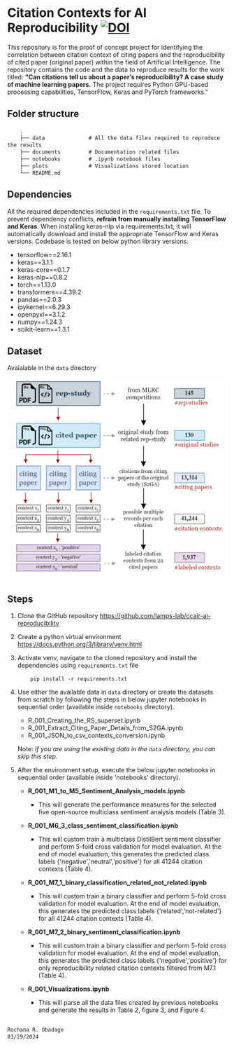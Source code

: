 # Citation Contexts for AI Reproducibility [![DOI](https://zenodo.org/badge/DOI/10.5281/zenodo.10895748.svg)](https://doi.org/10.5281/zenodo.10895748)
This repository is for the proof of concept project for identifying the correlation between citation context of citing papers and the reproducibility of cited paper (original paper) within the field  of Artificial Intelligence. The repository contains the code and the data to reproduce results for the work titled: <b>"Can citations tell us about a paper’s reproducibility? A
case study of machine learning papers.</b> The project requires
Python GPU-based processing capabilities, TensorFlow, Keras and
PyTorch frameworks." 

## Folder structure 
```
    .
    ├── data              # All the data files required to reproduce the results
    ├── documents         # Documentation related files
    ├── notebooks         # .ipynb notebook files
    ├── plots             # Visualizations stored location
    └── README.md
```


## Dependencies ##
All the required dependencies included in the `requirements.txt` file. To prevent dependency conflicts, <b>refrain from manually installing TensorFlow and Keras</b>. When installing keras-nlp via requirements.txt, it will automatically download and install the appropriate TensorFlow and Keras versions. Codebase is tested on below python library versions.

* tensorflow==2.16.1
* keras==3.1.1
* keras-core==0.1.7
* keras-nlp==0.8.2
* torch==1.13.0
* transformers==4.39.2
* pandas==2.0.3
* ipykernel==6.29.3
* openpyxl==3.1.2
* numpy==1.24.3
* scikit-learn==1.3.1

## Dataset ##
Avaialable in the `data` directory

![alt text](documents/citaion_contexts_relationships.png "Citation Contexts for AI Reproducibility - Dataset")


## Steps ##

1. Clone the GitHub repository https://github.com/lamps-lab/ccair-ai-reproducibility
2. Create a python virtual environment https://docs.python.org/3/library/venv.html
3. Activate venv, navigate to the cloned repository and install the dependencies using `requirements.txt` file

    ```
        pip install -r requirements.txt
    ```
4. Use either the available data in `data` directory or create the datasets from scratch by following the steps in below jupyter notebooks in sequential order (available inside `notebooks` directory).
    - R_001_Creating_the_RS_superset.ipynb
    - R_001_Extract_Citing_Paper_Details_from_S2GA.ipynb
    - R_001_JSON_to_csv_contexts_conversion.ipynb

    Note: <i>If you are using the existing data in the `data` directory, you can skip this step.</i>

5. After the environment setup, execute the below jupyter notebooks in sequential order (available inside 'notebooks' directory).

    - **R_001_M1_to_M5_Sentiment_Analysis_models.ipynb**
        - This will generate the performance measures for the selected five open-source multiclass sentiment analysis models (Table 3).

    - **R_001_M6_3_class_sentiment_classification.ipynb**
        - This will custom train a multiclass DistilBert sentiment classifier and perform 5-fold cross validation for model evaluation. At the end of model evaluation, this generates the predicted class labels {'negative','neutral','positive'} for all 41244 citation contexts (Table 4).

    - **R_001_M7_1_binary_classification_related_not_related.ipynb**
        - This will custom train a binary classifier and perform 5-fold cross validation for model evaluation. At the end of model evaluation, this generates the predicted class labels {'related','not-related'} for all 41244 citation contexts (Table 4).

    - **R_001_M7_2_binary_sentiment_classification.ipynb**
        - This will custom train a binary classifier and perform 5-fold cross validation for model evaluation. At the end of model evaluation, this generates the predicted class labels {'negative','positive'} for only reproducibility related citation contexts filtered from M7.1 (Table 4).

    - **R_001_Visualizations.ipynb**
        - This will parse all the data files created by previous notebooks and generate the results in Table 2, figure 3, and Figure 4.


<!-- ## Citation ## -->

```BibTeX

```

```
Rochana R. Obadage
03/29/2024
```